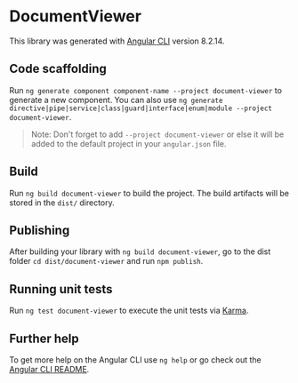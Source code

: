 # DocumentViewer

This library was generated with [Angular CLI](https://github.com/angular/angular-cli) version 8.2.14.

## Code scaffolding

Run `ng generate component component-name --project document-viewer` to generate a new component. You can also use `ng generate directive|pipe|service|class|guard|interface|enum|module --project document-viewer`.
> Note: Don't forget to add `--project document-viewer` or else it will be added to the default project in your `angular.json` file. 

## Build

Run `ng build document-viewer` to build the project. The build artifacts will be stored in the `dist/` directory.

## Publishing

After building your library with `ng build document-viewer`, go to the dist folder `cd dist/document-viewer` and run `npm publish`.

## Running unit tests

Run `ng test document-viewer` to execute the unit tests via [Karma](https://karma-runner.github.io).

## Further help

To get more help on the Angular CLI use `ng help` or go check out the [Angular CLI README](https://github.com/angular/angular-cli/blob/master/README.md).
